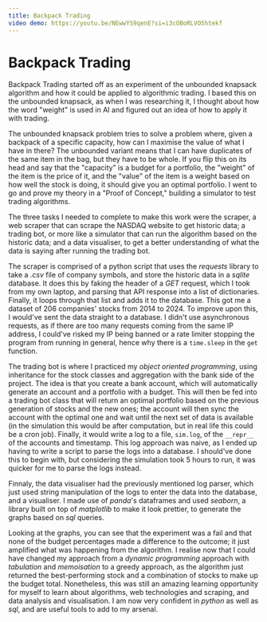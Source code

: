 ```yaml
---
title: Backpack Trading
video demo: https://youtu.be/NEwwYS9qenE?si=i3cOBoRLVO5htekf
---
```


# Backpack Trading

Backpack Trading started off as an experiment of the unbounded knapsack algorithm and how it could be applied to algorithmic trading. I based this on the unbounded knapsack, as when I was researching it, I thought about how the word "weight" is used in AI and figured out an idea of how to apply it with trading.

The unbounded knapsack problem tries to solve a problem where, given a backpack of a specific capacity, how can I maximise the value of what I have in there? The unbounded variant means that I can have duplicates of the same item in the bag, but they have to be whole. If you flip this on its head and say that the "capacity" is a budget for a portfolio, the "weight" of the item is the price of it, and the "value" of the item is a weight based on how well the stock is doing, it should give you an optimal portfolio. I went to go and prove my theory in a "Proof of Concept," building a simulator to test trading algorithms.

The three tasks I needed to complete to make this work were the scraper, a web scraper that can scrape the NASDAQ website to get historic data; a trading bot, or more like a simulator that can run the algorithm based on the historic data; and a data visualiser, to get a better understanding of what the data is saying after running the trading bot.

The scraper is comprised of a python script that uses the _requests_ library to take a _.csv_ file of company symbols, and store the historic data in a _sqlite_ database. It does this by faking the header of a _GET_ request, which I took from my own laptop, and parsing that API response into a list of dictionaries. Finally, it loops through that list and adds it to the database. This got me a dataset of 206 companies' stocks from 2014 to 2024. To improve upon this, I would've sent the data straight to a database. I didn't use asynchronous requests, as if there are too many requests coming from the same IP address, I could've risked my IP being banned or a rate limiter stopping the program from running in general, hence why there is a `time.sleep` in the `get` function.

The trading bot is where I practiced my _object oriented programming_, using inheritance for the stock classes and aggregation with the bank side of the project. The idea is that you create a bank account, which will automatically generate an account and a portfolio with a budget. This will then be fed into a trading bot class that will return an optimal portfolio based on the previous generation of stocks and the new ones; the account will then sync the account with the optimal one and wait until the next set of data is available (in the simulation this would be after computation, but in real life this could be a cron job). Finally, it would write a log to a file, `sim.log`, of the `__repr__` of the accounts and timestamp. This log approach was naive, as I ended up having to write a script to parse the logs into a database. I should've done this to begin with, but considering the simulation took 5 hours to run, it was quicker for me to parse the logs instead.

Finnaly, the data visualiser had the previously mentioned log parser, which just used string manipulation of the logs to enter the data into the database, and a visualiser. I made use of _panda_'s dataframes and used _seaborn_, a library built on top of _matplotlib_ to make it look prettier, to generate the graphs based on _sql_ queries.

Looking at the graphs, you can see that the experiment was a fail and that none of the budget percentages made a difference to the outcome; it just amplified what was happening from the algorithm. I realise now that I could have changed my approach from a _dynamic programming_ approach with _tabulation_ and _memoisation_ to a greedy approach, as the algorithm just returned the best-performing stock and a combination of stocks to make up the budget total. Nonetheless, this was still an amazing learning opportunity for myself to learn about algorithms, web technologies and scraping, and data analysis and visualisation. I am now very confident in _python_ as well as _sql_, and are useful tools to add to my arsenal.
